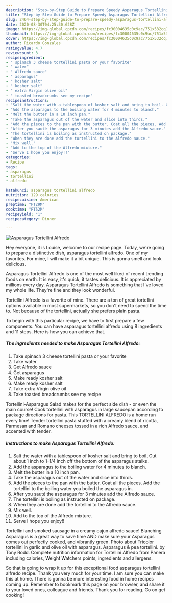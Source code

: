 ```yaml
---
description: "Step-by-Step Guide to Prepare Speedy Asparagus Tortellini Alfredo"
title: "Step-by-Step Guide to Prepare Speedy Asparagus Tortellini Alfredo"
slug: 2464-step-by-step-guide-to-prepare-speedy-asparagus-tortellini-alfredo
date: 2020-08-30T04:25:30.628Z
image: https://img-global.cpcdn.com/recipes/fc30004635c0c9ac/751x532cq70/asparagus-tortellini-alfredo-recipe-main-photo.jpg
thumbnail: https://img-global.cpcdn.com/recipes/fc30004635c0c9ac/751x532cq70/asparagus-tortellini-alfredo-recipe-main-photo.jpg
cover: https://img-global.cpcdn.com/recipes/fc30004635c0c9ac/751x532cq70/asparagus-tortellini-alfredo-recipe-main-photo.jpg
author: Ricardo Gonzales
ratingvalue: 4.7
reviewcount: 3
recipeingredient:
- " spinach 3 cheese tortellini pasta or your favorite"
- " water"
- " Alfredo sauce"
- " asparagus"
- " kosher salt"
- " kosher salt"
- " extra Virgin olive oil"
- " toasted breadcrumbs see my recipe"
recipeinstructions:
- "Salt the water with a tablespoon of kosher salt and bring to boil. Cut about 1 inch to 1-1/4 inch off the bottom of the asparagus stalks."
- "Add the asparagus to the boiling water for 4 minutes to blanch."
- "Melt the butter in a 10 inch pan."
- "Take the asparagus out of the water and slice into thirds."
- "Add the pieces to the pan with the butter. Coat all the pieces. Add the tortellini to the boiling water you boiled the asparagus in."
- "After you sauté the asparagus for 3 minutes add the Alfredo sauce."
- "The tortellini is boiling as instructed on package."
- "When they are done add the tortellini to the Alfredo sauce."
- "Mix well."
- "Add to the top of the Alfredo mixture."
- "Serve I hope you enjoy!!"
categories:
- Recipe
tags:
- asparagus
- tortellini
- alfredo

katakunci: asparagus tortellini alfredo 
nutrition: 129 calories
recipecuisine: American
preptime: "PT29M"
cooktime: "PT52M"
recipeyield: "1"
recipecategory: Dinner

---
```



![Asparagus Tortellini Alfredo](https://img-global.cpcdn.com/recipes/fc30004635c0c9ac/751x532cq70/asparagus-tortellini-alfredo-recipe-main-photo.jpg)

Hey everyone, it is Louise, welcome to our recipe page. Today, we're going to prepare a distinctive dish, asparagus tortellini alfredo. One of my favorites. For mine, I will make it a bit unique. This is gonna smell and look delicious.

Asparagus Tortellini Alfredo is one of the most well liked of recent trending foods on earth. It is easy, it's quick, it tastes delicious. It is appreciated by millions every day. Asparagus Tortellini Alfredo is something that I've loved my whole life. They're fine and they look wonderful.

Tortellini Alfredo is a favorite of mine. There are a ton of great tortellini options available in most supermarkets, so you don&#39;t need to spend the time to. Not because of the tortellini, actually she prefers plain pasta.


To begin with this particular recipe, we have to first prepare a few components. You can have asparagus tortellini alfredo using 8 ingredients and 11 steps. Here is how you can achieve that.

<!--inarticleads1-->

##### The ingredients needed to make Asparagus Tortellini Alfredo:

1. Take  spinach 3 cheese tortellini pasta or your favorite
1. Take  water
1. Get  Alfredo sauce
1. Get  asparagus
1. Make ready  kosher salt
1. Make ready  kosher salt
1. Take  extra Virgin olive oil
1. Take  toasted breadcrumbs see my recipe


Tortellini-Asparagus Salad makes for the perfect side dish - or even the main course! Cook tortellini with asparagus in large saucepan according to package directions for pasta. This TORTELLINI ALFREDO is a home run every time! Tender tortellini pasta stuffed with a creamy blend of ricotta, Parmesan and Romano cheeses tossed in a rich Alfredo sauce, and accented with tender. 

<!--inarticleads2-->

##### Instructions to make Asparagus Tortellini Alfredo:

1. Salt the water with a tablespoon of kosher salt and bring to boil. Cut about 1 inch to 1-1/4 inch off the bottom of the asparagus stalks.
1. Add the asparagus to the boiling water for 4 minutes to blanch.
1. Melt the butter in a 10 inch pan.
1. Take the asparagus out of the water and slice into thirds.
1. Add the pieces to the pan with the butter. Coat all the pieces. Add the tortellini to the boiling water you boiled the asparagus in.
1. After you sauté the asparagus for 3 minutes add the Alfredo sauce.
1. The tortellini is boiling as instructed on package.
1. When they are done add the tortellini to the Alfredo sauce.
1. Mix well.
1. Add to the top of the Alfredo mixture.
1. Serve I hope you enjoy!!


Tortellini and smoked sausage in a creamy cajun alfredo sauce! Blanching Asparagus is a great way to save time AND make sure your Asparagus comes out perfectly cooked, and vibrantly green. Photo about Tricolor tortellini in garlic and olive oil with asparagus. Asparagus &amp; pea tortellini. by Tony Rodd. Complete nutrition information for Tortellini Alfredo from Panera including calories, Weight Watchers points, ingredients and allergens. 

So that is going to wrap it up for this exceptional food asparagus tortellini alfredo recipe. Thank you very much for your time. I am sure you can make this at home. There is gonna be more interesting food in home recipes coming up. Remember to bookmark this page on your browser, and share it to your loved ones, colleague and friends. Thank you for reading. Go on get cooking!
